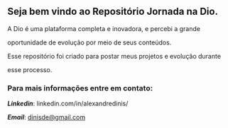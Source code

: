 ## Seja bem vindo ao Repositório Jornada na Dio.



A Dio é uma plataforma completa e inovadora, e percebi a grande  

oportunidade de evolução por meio de seus conteúdos.

Esse repositório foi criado para  postar meus projetos e evolução durante 

esse processo.

### Para mais informações entre em contato:

***Linkedin***:  linkedin.com/in/alexandredinis/

***Email***:        dinisde@gmail.com





